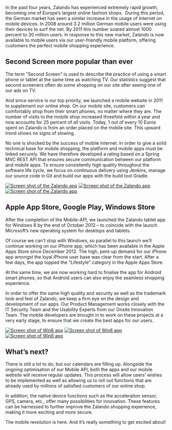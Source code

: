 <!--
.. title: An Introduction into Mobile at Zalando Technology
.. slug: an-introduction-into-mobile-at-zalando-technology
.. date: 2013-03-27 14:15:12
.. tags: android,ios,iphone,mobile,windows8
.. author: Carsten Ernst
.. image: zalando-app_teaser.png
-->

In the past four years, Zalando has experienced extremely
rapid growth, becoming one of Europe’s largest online fashion shops.  During
this period, the German market has seen a similar increase in the usage of
Internet on mobile devices. In 2008 around 3.2 million German mobile users
were using their devices to surf the net. By 2011 this number soared almost
1000 percent to 30 million users. In response to this new market, Zalando is
now available to mobile users via our user-friendly mobile platform, offering
customers the perfect mobile shopping experience.

<!-- TEASER_END -->

## Second Screen more popular than ever
The term "Second Screen" is used to describe the practice of using a smart
phone or tablet at the same time as watching TV. Our statistics suggest that
second screeners often do some shopping on our site after seeing one of our
ads on TV.

And since service is our top priority, we launched a mobile website
in 2011 to supplement our online shop. On our mobile site, customers can
comfortably shop from their smart phones, no matter where they are. The number
of visits to the mobile shop increased threefold within a year and now
accounts for 25 percent of all visits. Today, 1 out of every 10 Euros spent on
Zalando is from an order placed on the mobile site. This upward trend shows no
signs of slowing.

No one is shocked by the success of mobile Internet. In
order to give a solid technical base for mobile shopping, the platform and
mobile apps must be linked securely. We have therefore developed a rating
based on a Spring MVC REST API that ensures secure communication between our
platform and mobile apps. To ensure consistently high quality throughout the
software life cycle, we focus on continuous delivery using Jenkins, manage our
source code in Git and build our apps with the build tool Gradle.

[![Screen shot of the Zalando app](/files/2013/03/Foto-28.03.13-13-30-48.png)](/files/2013/03/Foto-28.03.13-13-30-48.png)
[![Screen shot of the Zalando app](/files/2013/03/Foto-28.03.13-13-36-51.png)](/files/2013/03/Foto-28.03.13-13-36-51.png)
[![Screen shot of the Zalando app](/files/2013/03/Foto-28.03.13-13-36-28.png)](/files/2013/03/Foto-28.03.13-13-36-28.png)

## Apple App Store, Google Play, Windows Store
After the completion of the Mobile-API, we launched the Zalando tablet app for
Windows 8 by the end of October 2012 – to coincide with the launch Microsoft’s
new operating system for desktops and tablets.

Of course we can’t stop with
Windows, so parallel to this launch we’ll continue working on our iPhone app,
which has been available in the Apple Apps Store since December 2012. The
high, pent-up demand for our iPhone app amongst the loyal iPhone user base was
clear from the start. After a few days, the app topped the "Lifestyle"
category in the Apple Apps Store.

At the same time, we are now working hard to
finalise the app for Android smart phones, so that Android users can also
enjoy the seamless shopping experience.

In order to offer the same high
quality and security as well as the trademark look and feel of Zalando, we
keep a firm eye on the design and development of our apps. Our Product
Management works closely with the IT Security Team and the Usability Experts
from our Onsite Innovation Team. The mobile developers are brought in to work
on these projects at a very early stage, to ensure that we create the best
apps for our users.

[![Screen shot of Win8 app](/files/2013/03/Win8_1-1.png)](/files/2013/03/Win8_1-1.png)
[![Screen shot of Win8 app](/files/2013/03/Win8_3-1.png)](/files/2013/03/Win8_3-1.png)
[![Screen shot of Win8 app](/files/2013/03/Win8_2-1.png)](/files/2013/03/Win8_2-1.png)

## What’s next?
There is still a lot to do, but our calendars are filling up. Alongside the
ongoing optimisation of our Mobile API, both the apps and our mobile website
will receive regular updates. This process will allow users’ wishes to be
implemented as well as allowing us to roll out functions that are already used
by millions of satisfied customers of our online shop.

In addition, the native
device functions such as the acceleration sensor, GPS, camera, etc., offer
many possibilities for innovation. These features can be harnessed to further
improve the Zalando shopping experience, making it more exciting and more
secure.

The mobile revolution is here. And it’s really something to get excited about!

